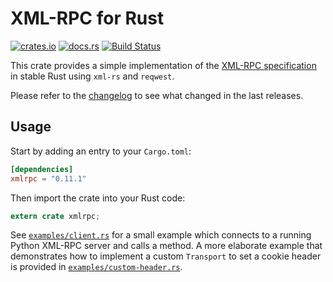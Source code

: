 # XML-RPC for Rust

[![crates.io](https://img.shields.io/crates/v/xmlrpc.svg)](https://crates.io/crates/xmlrpc)
[![docs.rs](https://docs.rs/xmlrpc/badge.svg)](https://docs.rs/xmlrpc/)
[![Build Status](https://travis-ci.org/jonas-schievink/xml-rpc-rs.svg?branch=master)](https://travis-ci.org/jonas-schievink/xml-rpc-rs)

This crate provides a simple implementation of the [XML-RPC specification](http://xmlrpc.scripting.com/spec.html) in stable Rust using `xml-rs` and `reqwest`.

Please refer to the [changelog](CHANGELOG.md) to see what changed in the last releases.

## Usage

Start by adding an entry to your `Cargo.toml`:

```toml
[dependencies]
xmlrpc = "0.11.1"
```

Then import the crate into your Rust code:

```rust
extern crate xmlrpc;
```

See [`examples/client.rs`](examples/client.rs) for a small example which connects to a running Python XML-RPC server and calls a method. A more elaborate example that demonstrates how to implement a custom `Transport` to set a cookie header is provided in [`examples/custom-header.rs`](examples/custom-header.rs).
